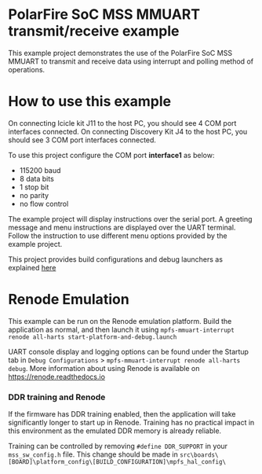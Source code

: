 # PolarFire SoC MSS MMUART transmit/receive example

This example project demonstrates the use of the PolarFire SoC MSS MMUART to 
transmit and receive data using interrupt and polling method of operations.

# How to use this example
On connecting Icicle kit J11 to the host PC, you should see 4 COM port interfaces
connected. 
On connecting Discovery Kit J4 to the host PC, you should see 3 COM port interfaces
connected.

To use this project configure the COM port **interface1** as below:
 - 115200 baud
 - 8 data bits
 - 1 stop bit
 - no parity
 - no flow control

The example project will display instructions over the serial port. A greeting
message and menu instructions are displayed over the UART terminal. Follow the
instruction to use different menu options provided by the example project.

This project provides build configurations and debug launchers as explained [here](https://mi-v-ecosystem.github.io/redirects/polarfire-soc-documentation-master_README)

# Renode Emulation
This example can be run on the Renode emulation platform. Build the application as normal, and then launch it using `mpfs-mmuart-interrupt renode all-harts start-platform-and-debug.launch`

UART console display and logging options can be found under the Startup tab in `Debug Configurations` > `mpfs-mmuart-interrupt renode all-harts debug`. More information about using Renode is available on https://renode.readthedocs.io

### DDR training and Renode
If the firmware has DDR training enabled, then the application will take significantly longer to start up in Renode. Training has no practical impact in this environment as the emulated DDR memory is already reliable.

Training can be controlled by removing `#define DDR_SUPPORT` in your `mss_sw_config.h` file. This change should be made in `src\boards\[BOARD]\platform_config\[BUILD_CONFIGURATION]\mpfs_hal_config\`

